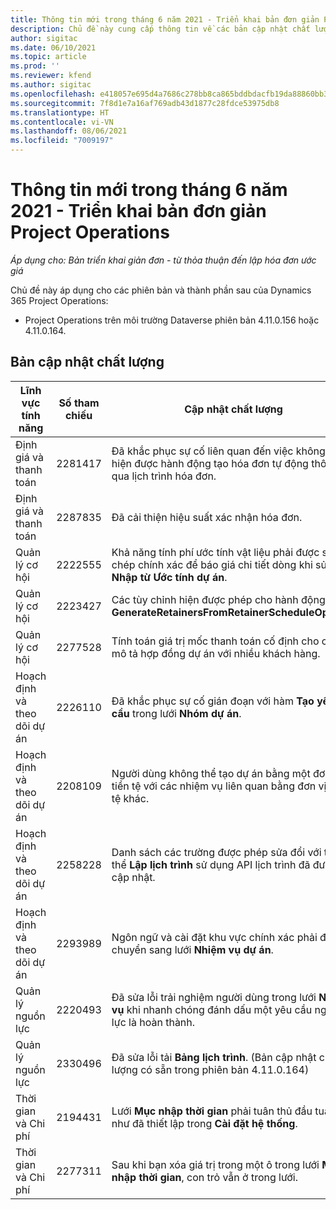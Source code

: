 ```yaml
---
title: Thông tin mới trong tháng 6 năm 2021 - Triển khai bản đơn giản Project Operations
description: Chủ đề này cung cấp thông tin về các bản cập nhật chất lượng có trong bản phát hành tháng 6 năm 2021 của triển khai bản đơn giản Project Operations.
author: sigitac
ms.date: 06/10/2021
ms.topic: article
ms.prod: ''
ms.reviewer: kfend
ms.author: sigitac
ms.openlocfilehash: e418057e695d4a7686c278bb8ca865bddbdacfb19da88860bb35dd39ab852091
ms.sourcegitcommit: 7f8d1e7a16af769adb43d1877c28fdce53975db8
ms.translationtype: HT
ms.contentlocale: vi-VN
ms.lasthandoff: 08/06/2021
ms.locfileid: "7009197"
---
```

# <a name="whats-new-june-2021---project-operations-lite-deployment"></a>Thông tin mới trong tháng 6 năm 2021 - Triển khai bản đơn giản Project Operations

_Áp dụng cho: Bản triển khai giản đơn - từ thỏa thuận đến lập hóa đơn ước giá_

Chủ đề này áp dụng cho các phiên bản và thành phần sau của Dynamics 365 Project Operations:

  - Project Operations trên môi trường Dataverse phiên bản 4.11.0.156 hoặc 4.11.0.164.

## <a name="quality-updates"></a>Bản cập nhật chất lượng

| **Lĩnh vực tính năng** | **Số tham chiếu** | **Cập nhật chất lượng** |
| --- | --- | --- |
| Định giá và thanh toán | 2281417 | Đã khắc phục sự cố liên quan đến việc không thực hiện được hành động tạo hóa đơn tự động thông qua lịch trình hóa đơn. |
| Định giá và thanh toán | 2287835 |   Đã cải thiện hiệu suất xác nhận hóa đơn. |
| Quản lý cơ hội | 2222555 | Khả năng tính phí ước tính vật liệu phải được sao chép chính xác để báo giá chi tiết dòng khi sử dụng **Nhập từ Ước tính dự án**. |
| Quản lý cơ hội | 2223427 | Các tùy chỉnh hiện được phép cho hành động, **GenerateRetainersFromRetainerScheduleOptions**. |
| Quản lý cơ hội | 2277528 | Tính toán giá trị mốc thanh toán cố định cho các mô tả hợp đồng dự án với nhiều khách hàng. |
| Hoạch định và theo dõi dự án | 2226110 | Đã khắc phục sự cố gián đoạn với hàm **Tạo yêu cầu** trong lưới **Nhóm dự án**. |
| Hoạch định và theo dõi dự án | 2208109 | Người dùng không thể tạo dự án bằng một đơn vị tiền tệ với các nhiệm vụ liên quan bằng đơn vị tiền tệ khác. |
| Hoạch định và theo dõi dự án | 2258228 | Danh sách các trường được phép sửa đổi với thực thể **Lập lịch trình** sử dụng API lịch trình đã được cập nhật. |
| Hoạch định và theo dõi dự án | 2293989 | Ngôn ngữ và cài đặt khu vực chính xác phải được chuyển sang lưới **Nhiệm vụ dự án**.|
| Quản lý nguồn lực | 2220493 | Đã sửa lỗi trải nghiệm người dùng trong lưới **Nhiệm vụ** khi nhanh chóng đánh dấu một yêu cầu nguồn lực là hoàn thành. |
| Quản lý nguồn lực | 2330496 | Đã sửa lỗi tải **Bảng lịch trình**. (Bản cập nhật chất lượng có sẵn trong phiên bản 4.11.0.164) |
| Thời gian và Chi phí | 2194431 | Lưới **Mục nhập thời gian** phải tuân thủ đầu tuần như đã thiết lập trong **Cài đặt hệ thống**. |
| Thời gian và Chi phí | 2277311 | Sau khi bạn xóa giá trị trong một ô trong lưới **Mục nhập thời gian**, con trỏ vẫn ở trong lưới. |
